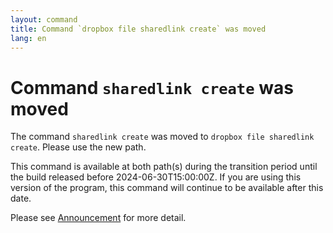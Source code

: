 ```yaml
---
layout: command
title: Command `dropbox file sharedlink create` was moved
lang: en
---
```


# Command `sharedlink create` was moved

The command `sharedlink create` was moved to `dropbox file sharedlink create`. Please use the new path.

This command is available at both path(s) during the transition period until the build released before 2024-06-30T15:00:00Z. If you are using this version of the program, this command will continue to be available after this date.

Please see [Announcement](https://github.com/watermint/toolbox/discussions/799) for more detail.


